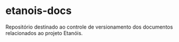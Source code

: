# etanois-docs
Repositório destinado ao controle de versionamento dos documentos relacionados ao projeto Etanóis.
